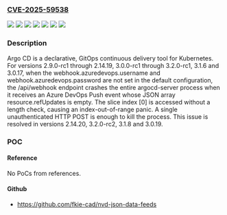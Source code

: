 ### [CVE-2025-59538](https://cve.mitre.org/cgi-bin/cvename.cgi?name=CVE-2025-59538)
![](https://img.shields.io/static/v1?label=Product&message=argo-cd&color=blue)
![](https://img.shields.io/static/v1?label=Version&message=%3E%3D%202.9.0-rc1%2C%20%3C%202.14.20%20&color=brightgreen)
![](https://img.shields.io/static/v1?label=Version&message=%3E%3D%203.0.0-rc1%2C%20%3C%203.0.19%20&color=brightgreen)
![](https://img.shields.io/static/v1?label=Version&message=%3E%3D%203.1.0-rc1%2C%20%3C%203.1.8%20&color=brightgreen)
![](https://img.shields.io/static/v1?label=Version&message=%3E%3D%203.2.0-rc1%2C%20%3C%203.2.0-rc2%20&color=brightgreen)
![](https://img.shields.io/static/v1?label=Vulnerability&message=CWE-248%3A%20Uncaught%20Exception&color=brightgreen)
![](https://img.shields.io/static/v1?label=Vulnerability&message=CWE-703%3A%20Improper%20Check%20or%20Handling%20of%20Exceptional%20Conditions&color=brightgreen)

### Description

Argo CD is a declarative, GitOps continuous delivery tool for Kubernetes. For versions 2.9.0-rc1 through 2.14.19, 3.0.0-rc1 through 3.2.0-rc1, 3.1.6 and 3.0.17, when the webhook.azuredevops.username and webhook.azuredevops.password are not set in the default configuration, the /api/webhook endpoint crashes the entire argocd-server process when it receives an Azure DevOps Push event whose JSON array resource.refUpdates is empty. The slice index [0] is accessed without a length check, causing an index-out-of-range panic. A single unauthenticated HTTP POST is enough to kill the process. This issue is resolved in versions 2.14.20, 3.2.0-rc2, 3.1.8 and 3.0.19.

### POC

#### Reference
No PoCs from references.

#### Github
- https://github.com/fkie-cad/nvd-json-data-feeds


